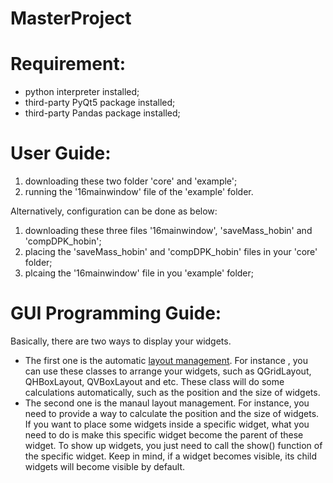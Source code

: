 # MasterProject
# Requirement:
   - python interpreter installed;
   - third-party PyQt5 package installed;
   - third-party Pandas package installed;

# User Guide:
   1. downloading these two folder 'core' and 'example';
   2. running the '16mainwindow' file of the 'example' folder.
   
   Alternatively, configuration can be done as below:
   1. downloading these three files '16mainwindow', 'saveMass_hobin' and 'compDPK_hobin'; 
   2. placing the 'saveMass_hobin' and 'compDPK_hobin' files in your 'core' folder; 
   3. plcaing the '16mainwindow' file in you 'example' folder;
   
# GUI Programming Guide:

   Basically, there are two ways to display your widgets. 
   - The first one is the automatic [layout management](https://doc.qt.io/qt-5/layout.html). For instance , you can use these classes to arrange your widgets, such as QGridLayout, QHBoxLayout, QVBoxLayout and etc. These class will do some calculations automatically, such as the position and the size of widgets. 
   - The second one is the manaul layout management. For instance, you need to provide a way to calculate the position and the size of widgets. If you want to place some widgets inside a specific widget, what you need to do is make this specific widget become the parent of these widget. To show up widgets, you just need to call the show() function of the specific widget. Keep in mind, if a widget becomes visible, its child widgets will become visible by default. 

